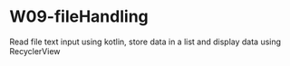 # W09-fileHandling

Read file text input using kotlin, store data in a list and display data using RecyclerView
